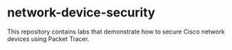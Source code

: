 # network-device-security
This repository contains labs that demonstrate how to secure Cisco network devices using Packet Tracer.
